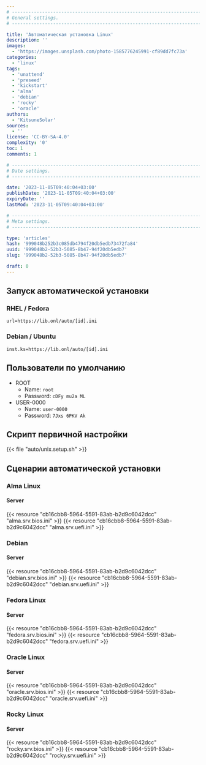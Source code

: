 ```yaml
---
# -------------------------------------------------------------------------------------------------------------------- #
# General settings.
# -------------------------------------------------------------------------------------------------------------------- #

title: 'Автоматическая установка Linux'
description: ''
images:
  - 'https://images.unsplash.com/photo-1585776245991-cf89dd7fc73a'
categories:
  - 'linux'
tags:
  - 'unattend'
  - 'preseed'
  - 'kickstart'
  - 'alma'
  - 'debian'
  - 'rocky'
  - 'oracle'
authors:
  - 'KitsuneSolar'
sources:
  - ''
license: 'CC-BY-SA-4.0'
complexity: '0'
toc: 1
comments: 1

# -------------------------------------------------------------------------------------------------------------------- #
# Date settings.
# -------------------------------------------------------------------------------------------------------------------- #

date: '2023-11-05T09:40:04+03:00'
publishDate: '2023-11-05T09:40:04+03:00'
expiryDate: ''
lastMod: '2023-11-05T09:40:04+03:00'

# -------------------------------------------------------------------------------------------------------------------- #
# Meta settings.
# -------------------------------------------------------------------------------------------------------------------- #

type: 'articles'
hash: '999048b252b3c085db4794f20db5edb73472fa84'
uuid: '999048b2-52b3-5085-8b47-94f20db5edb7'
slug: '999048b2-52b3-5085-8b47-94f20db5edb7'

draft: 0
---
```




<!--more-->

## Запуск автоматической установки

### RHEL / Fedora

```
url=https://lib.onl/auto/[id].ini
```

### Debian / Ubuntu

```
inst.ks=https://lib.onl/auto/[id].ini
```

## Пользователи по умолчанию

- ROOT
  - Name: `root`
  - Password: `cDFy mu2a ML`
- USER-0000
  - Name: `user-0000`
  - Password: `7Jxs 6PKV Ak`

## Скрипт первичной настройки

{{< file "auto/unix.setup.sh" >}}

## Сценарии автоматической установки

### Alma Linux

#### Server

{{< resource "cb16cbb8-5964-5591-83ab-b2d9c6042dcc" "alma.srv.bios.ini" >}}
{{< resource "cb16cbb8-5964-5591-83ab-b2d9c6042dcc" "alma.srv.uefi.ini" >}}

### Debian

#### Server

{{< resource "cb16cbb8-5964-5591-83ab-b2d9c6042dcc" "debian.srv.bios.ini" >}}
{{< resource "cb16cbb8-5964-5591-83ab-b2d9c6042dcc" "debian.srv.uefi.ini" >}}

### Fedora Linux

#### Server

{{< resource "cb16cbb8-5964-5591-83ab-b2d9c6042dcc" "fedora.srv.bios.ini" >}}
{{< resource "cb16cbb8-5964-5591-83ab-b2d9c6042dcc" "fedora.srv.uefi.ini" >}}

### Oracle Linux

#### Server

{{< resource "cb16cbb8-5964-5591-83ab-b2d9c6042dcc" "oracle.srv.bios.ini" >}}
{{< resource "cb16cbb8-5964-5591-83ab-b2d9c6042dcc" "oracle.srv.uefi.ini" >}}

### Rocky Linux

#### Server

{{< resource "cb16cbb8-5964-5591-83ab-b2d9c6042dcc" "rocky.srv.bios.ini" >}}
{{< resource "cb16cbb8-5964-5591-83ab-b2d9c6042dcc" "rocky.srv.uefi.ini" >}}
